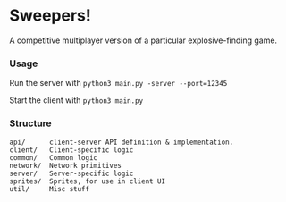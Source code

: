 # Sweepers!
A competitive multiplayer version of a particular explosive-finding game.

### Usage
Run the server with
```python3 main.py -server --port=12345 ```

Start the client with ```python3 main.py```

### Structure
```
api/      client-server API definition & implementation.
client/   Client-specific logic
common/   Common logic
network/  Network primitives
server/   Server-specific logic
sprites/  Sprites, for use in client UI
util/     Misc stuff
```